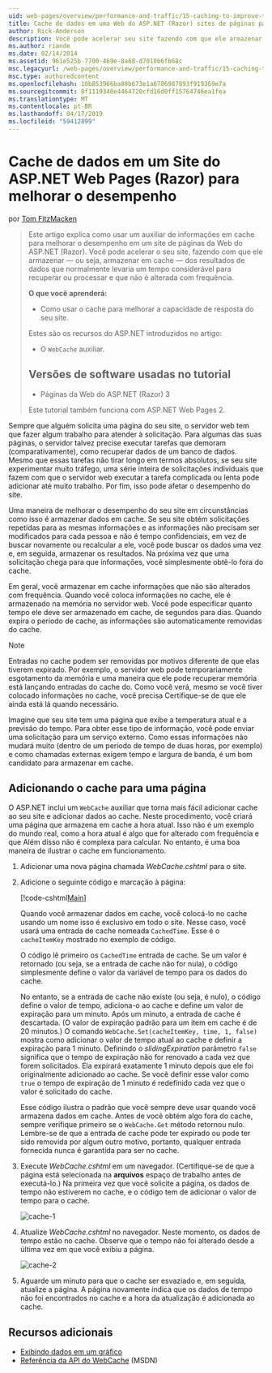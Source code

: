 ```yaml
---
uid: web-pages/overview/performance-and-traffic/15-caching-to-improve-the-performance-of-your-website
title: Cache de dados em uma Web do ASP.NET (Razor) sites de páginas para melhorar o desempenho | Microsoft Docs
author: Rick-Anderson
description: Você pode acelerar seu site fazendo com que ele armazenar - ou seja, cache - os resultados de dados que normalmente levaria um tempo considerável para recuperar ou processar um...
ms.author: riande
ms.date: 02/14/2014
ms.assetid: 961e525b-7700-469e-8a68-d7010b6fb68c
msc.legacyurl: /web-pages/overview/performance-and-traffic/15-caching-to-improve-the-performance-of-your-website
msc.type: authoredcontent
ms.openlocfilehash: 10b853966ba80b673e1a6786987893f919369e7a
ms.sourcegitcommit: 0f1119340e4464720cfd16d0ff15764746ea1fea
ms.translationtype: MT
ms.contentlocale: pt-BR
ms.lasthandoff: 04/17/2019
ms.locfileid: "59412899"
---
```

# <a name="caching-data-in-an-aspnet-web-pages-razor-site-for-better-performance"></a>Cache de dados em um Site do ASP.NET Web Pages (Razor) para melhorar o desempenho

por [Tom FitzMacken](https://github.com/tfitzmac)

> Este artigo explica como usar um auxiliar de informações em cache para melhorar o desempenho em um site de páginas da Web do ASP.NET (Razor). Você pode acelerar o seu site, fazendo com que ele armazenar &#8212; ou seja, armazenar em cache &#8212; dos resultados de dados que normalmente levaria um tempo considerável para recuperar ou processar e que não é alterada com frequência.
> 
> **O que você aprenderá:** 
> 
> - Como usar o cache para melhorar a capacidade de resposta do seu site.
> 
> Estes são os recursos do ASP.NET introduzidos no artigo:
> 
> - O `WebCache` auxiliar.
>   
> 
> ## <a name="software-versions-used-in-the-tutorial"></a>Versões de software usadas no tutorial
> 
> 
> - Páginas da Web do ASP.NET (Razor) 3
>   
> 
> Este tutorial também funciona com ASP.NET Web Pages 2.


Sempre que alguém solicita uma página do seu site, o servidor web tem que fazer algum trabalho para atender à solicitação. Para algumas das suas páginas, o servidor talvez precise executar tarefas que demoram (comparativamente), como recuperar dados de um banco de dados. Mesmo que essas tarefas não tirar longo em termos absolutos, se seu site experimentar muito tráfego, uma série inteira de solicitações individuais que fazem com que o servidor web executar a tarefa complicada ou lenta pode adicionar até muito trabalho. Por fim, isso pode afetar o desempenho do site.

Uma maneira de melhorar o desempenho do seu site em circunstâncias como isso é armazenar dados em cache. Se seu site obtém solicitações repetidas para as mesmas informações e as informações não precisam ser modificados para cada pessoa e não é tempo confidenciais, em vez de buscar novamente ou recalcular a ele, você pode buscar os dados uma vez e, em seguida, armazenar os resultados. Na próxima vez que uma solicitação chega para que informações, você simplesmente obtê-lo fora do cache.

Em geral, você armazenar em cache informações que não são alterados com frequência. Quando você coloca informações no cache, ele é armazenado na memória no servidor web. Você pode especificar quanto tempo ele deve ser armazenado em cache, de segundos para dias. Quando expira o período de cache, as informações são automaticamente removidas do cache.

> [!NOTE]
> Entradas no cache podem ser removidas por motivos diferente de que elas tiverem expirado. Por exemplo, o servidor web pode temporariamente esgotamento da memória e uma maneira que ele pode recuperar memória está lançando entradas do cache do. Como você verá, mesmo se você tiver colocado informações no cache, você precisa Certifique-se de que ele ainda está lá quando necessário.


Imagine que seu site tem uma página que exibe a temperatura atual e a previsão do tempo. Para obter esse tipo de informação, você pode enviar uma solicitação para um serviço externo. Como essas informações não mudará muito (dentro de um período de tempo de duas horas, por exemplo) e como chamadas externas exigem tempo e largura de banda, é um bom candidato para armazenar em cache.

## <a name="adding-caching-to-a-page"></a>Adicionando o cache para uma página

O ASP.NET inclui um `WebCache` auxiliar que torna mais fácil adicionar cache ao seu site e adicionar dados ao cache. Neste procedimento, você criará uma página que armazena em cache a hora atual. Isso não é um exemplo do mundo real, como a hora atual é algo que for alterado com frequência e que Além disso não é complexa para calcular. No entanto, é uma boa maneira de ilustrar o cache em funcionamento.

1. Adicionar uma nova página chamada *WebCache.cshtml* para o site.
2. Adicione o seguinte código e marcação à página:

    [!code-cshtml[Main](15-caching-to-improve-the-performance-of-your-website/samples/sample1.cshtml)]

    Quando você armazenar dados em cache, você colocá-lo no cache usando um nome isso é exclusivo em todo o site. Nesse caso, você usará uma entrada de cache nomeada `CachedTime`. Esse é o `cacheItemKey` mostrado no exemplo de código.

    O código lê primeiro os `CachedTime` entrada de cache. Se um valor é retornado (ou seja, se a entrada de cache não for nula), o código simplesmente define o valor da variável de tempo para os dados do cache.

    No entanto, se a entrada de cache não existe (ou seja, é nulo), o código define o valor de tempo, adiciona-o ao cache e define um valor de expiração para um minuto. Após um minuto, a entrada de cache é descartada. (O valor de expiração padrão para um item em cache é de 20 minutos.) O comando `WebCache.Set(cacheItemKey, time, 1, false)` mostra como adicionar o valor de tempo atual ao cache e definir a expiração para 1 minuto. Definindo o *slidingExpiration* parâmetro `false` significa que o tempo de expiração não for renovado a cada vez que forem solicitados. Ela expirará exatamente 1 minuto depois que ele foi originalmente adicionado ao cache. Se você definir esse valor como `true` o tempo de expiração de 1 minuto é redefinido cada vez que o valor é solicitado do cache.

    Esse código ilustra o padrão que você sempre deve usar quando você armazena dados em cache. Antes de você obtém algo fora do cache, sempre verifique primeiro se o `WebCache.Get` método retornou nulo. Lembre-se de que a entrada de cache pode ter expirado ou pode ter sido removida por algum outro motivo, portanto, qualquer entrada fornecida nunca é garantida para ser no cache.
3. Execute *WebCache.cshtml* em um navegador. (Certifique-se de que a página está selecionada na **arquivos** espaço de trabalho antes de executá-lo.) Na primeira vez que você solicite a página, os dados de tempo não estiverem no cache, e o código tem de adicionar o valor de tempo para o cache.

    ![cache-1](15-caching-to-improve-the-performance-of-your-website/_static/image1.jpg)
4. Atualize *WebCache.cshtml* no navegador. Neste momento, os dados de tempo estão no cache. Observe que o tempo não foi alterado desde a última vez em que você exibiu a página.

    ![cache-2](15-caching-to-improve-the-performance-of-your-website/_static/image2.jpg)
5. Aguarde um minuto para que o cache ser esvaziado e, em seguida, atualize a página. A página novamente indica que os dados de tempo não foi encontrados no cache e a hora da atualização é adicionada ao cache.

<a id="Additional_Resources"></a>
## <a name="additional-resources"></a>Recursos adicionais


- [Exibindo dados em um gráfico](https://go.microsoft.com/fwlink/?LinkId=202895)
- [Referência da API do WebCache](https://msdn.microsoft.com/library/system.web.helpers.webcache(v=vs.99).aspx) (MSDN)
